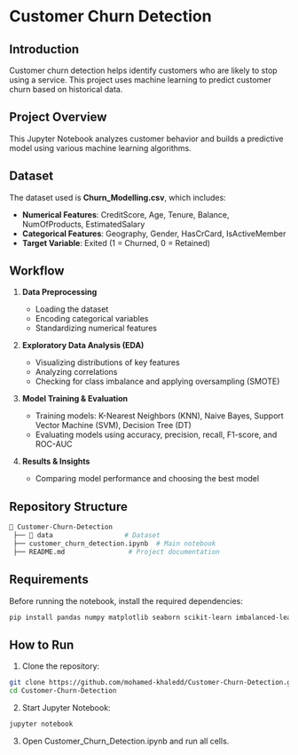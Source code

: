# Customer Churn Detection

## Introduction
Customer churn detection helps identify customers who are likely to stop using a service. This project uses machine learning to predict customer churn based on historical data.

## Project Overview
This Jupyter Notebook analyzes customer behavior and builds a predictive model using various machine learning algorithms.

## Dataset
The dataset used is **Churn_Modelling.csv**, which includes:
- **Numerical Features**: CreditScore, Age, Tenure, Balance, NumOfProducts, EstimatedSalary
- **Categorical Features**: Geography, Gender, HasCrCard, IsActiveMember
- **Target Variable**: Exited (1 = Churned, 0 = Retained)

## Workflow
1. **Data Preprocessing**
   - Loading the dataset
   - Encoding categorical variables
   - Standardizing numerical features

2. **Exploratory Data Analysis (EDA)**
   - Visualizing distributions of key features
   - Analyzing correlations
   - Checking for class imbalance and applying oversampling (SMOTE)

3. **Model Training & Evaluation**
   - Training models: K-Nearest Neighbors (KNN), Naive Bayes, Support Vector Machine (SVM), Decision Tree (DT)
   - Evaluating models using accuracy, precision, recall, F1-score, and ROC-AUC

4. **Results & Insights**
   - Comparing model performance and choosing the best model

## Repository Structure
```bash
📂 Customer-Churn-Detection
 ├── 📁 data                  # Dataset
 ├── customer_churn_detection.ipynb  # Main notebook
 ├── README.md                # Project documentation
```

## Requirements
Before running the notebook, install the required dependencies:

```bash
pip install pandas numpy matplotlib seaborn scikit-learn imbalanced-learn
```

## How to Run
1. Clone the repository:
```bash
git clone https://github.com/mohamed-khaledd/Customer-Churn-Detection.git
cd Customer-Churn-Detection
```
2. Start Jupyter Notebook:
```bash
jupyter notebook
```
3. Open Customer_Churn_Detection.ipynb and run all cells.
